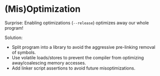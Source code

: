 # (Mis)Optimization

Surprise: Enabling optimizations (`--release`) optimizes away our whole program!

Solution:

- Split program into a library to avoid the aggressive pre-linking removal of symbols.
- Use volatile loads/stores to prevent the compiler from optimizing away/coalescing memory accesses.
- Add linker script assertions to avoid future misoptimizations.
